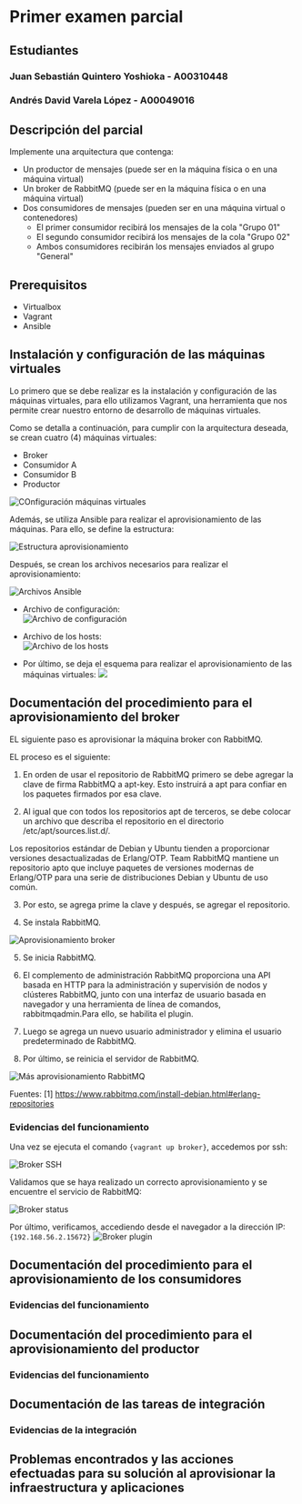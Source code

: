 # Primer examen parcial

## Estudiantes
### Juan Sebastián Quintero Yoshioka - A00310448
### Andrés David Varela López - A00049016 

## Descripción del parcial

Implemente una arquitectura que contenga:

- Un productor de mensajes (puede ser en la máquina física o en una máquina virtual)
- Un broker de RabbitMQ (puede ser en la máquina física o en una máquina virtual)
- Dos consumidores de mensajes (pueden ser en una máquina virtual o contenedores)
    - El primer consumidor recibirá los mensajes de la cola "Grupo 01"
    - El segundo consumidor recibirá los mensajes de la cola "Grupo 02"
    - Ambos consumidores recibirán los mensajes enviados al grupo "General"

## Prerequisitos
- Virtualbox
- Vagrant
- Ansible

## Instalación y configuración de las máquinas virtuales

Lo primero que se debe realizar es la instalación y configuración de las máquinas virtuales, para ello utilizamos Vagrant, una herramienta que nos permite crear nuestro entorno de desarrollo de máquinas virtuales.

Como se detalla a continuación, para cumplir con la arquitectura deseada, se crean cuatro (4) máquinas virtuales:
- Broker
- Consumidor A
- Consumidor B
- Productor

![COnfiguración máquinas virtuales](https://github.com/dvlopez9811/Rabbitmqtest/blob/master/Parcial1_Quintero-Varela/imagenes/1ConfiguracionMaquinasVirtuales.png)

Además, se utiliza Ansible para realizar el aprovisionamiento de las máquinas. Para ello, se define la estructura:

![Estructura aprovisionamiento](https://github.com/dvlopez9811/Rabbitmqtest/blob/master/Parcial1_Quintero-Varela/imagenes/2ConfiguracionAnsible.png)

Después, se crean los archivos necesarios para realizar el aprovisionamiento:

![Archivos Ansible](https://github.com/dvlopez9811/Rabbitmqtest/blob/master/Parcial1_Quintero-Varela/imagenes/3ArchivosAnsible.png)

- Archivo de configuración:<br>
![Archivo de configuración](https://github.com/dvlopez9811/Rabbitmqtest/blob/master/Parcial1_Quintero-Varela/imagenes/4Ansible_cfg.png)

- Archivo de los hosts:<br>
![Archivo de los hosts](https://github.com/dvlopez9811/Rabbitmqtest/blob/master/Parcial1_Quintero-Varela/imagenes/5Hosts.png)

- Por último, se deja el esquema para realizar el aprovisionamiento de las máquinas virtuales:
![](https://github.com/dvlopez9811/Rabbitmqtest/blob/master/Parcial1_Quintero-Varela/imagenes/6Servers_yml.png)

## Documentación del procedimiento para el aprovisionamiento del broker

EL siguiente paso es aprovisionar la máquina broker con RabbitMQ. 

EL proceso es el siguiente:

1. En orden de usar el repositorio de RabbitMQ primero se debe agregar la clave de firma RabbitMQ a apt-key. Esto instruirá a apt para confiar en los paquetes firmados por esa clave.

2. Al igual que con todos los repositorios apt de terceros, se debe colocar un archivo que describa el repositorio en el directorio /etc/apt/sources.list.d/.

Los repositorios estándar de Debian y Ubuntu tienden a proporcionar versiones desactualizadas de Erlang/OTP. Team RabbitMQ mantiene un repositorio apto que incluye paquetes de versiones modernas de Erlang/OTP para una serie de distribuciones Debian y Ubuntu de uso común.

3. Por esto, se agrega prime la clave y después, se agregar el repositorio.

4. Se instala RabbitMQ.

![Aprovisionamiento broker](https://github.com/dvlopez9811/Rabbitmqtest/blob/master/Parcial1_Quintero-Varela/imagenes/7Broker_ansible.png)

5. Se inicia RabbitMQ.

6. El complemento de administración RabbitMQ proporciona una API basada en HTTP para la administración y supervisión de nodos y clústeres RabbitMQ, junto con una interfaz de usuario basada en navegador y una herramienta de línea de comandos, rabbitmqadmin.Para ello, se habilita el plugin.

7. Luego se agrega un nuevo usuario administrador y elimina el usuario predeterminado de RabbitMQ.

8. Por último, se reinicia el servidor de RabbitMQ.

![Más aprovisionamiento RabbitMQ](https://github.com/dvlopez9811/Rabbitmqtest/blob/master/Parcial1_Quintero-Varela/imagenes/8Broker_ansible.png)

Fuentes:
[1] https://www.rabbitmq.com/install-debian.html#erlang-repositories

### Evidencias del funcionamiento

Una vez se ejecuta el comando  `{vagrant up broker}`, accedemos por ssh:

![Broker SSH](https://github.com/dvlopez9811/Rabbitmqtest/blob/master/Parcial1_Quintero-Varela/imagenes/9Broker_ssh.png)

Validamos que se haya realizado un correcto aprovisionamiento y se encuentre el servicio de RabbitMQ:

![Broker status](https://github.com/dvlopez9811/Rabbitmqtest/blob/master/Parcial1_Quintero-Varela/imagenes/10Broker_rabbit_satus4.png)

Por último, verificamos, accediendo desde el navegador a la dirección IP: `{192.168.56.2.15672}`
![Broker plugin](https://github.com/dvlopez9811/Rabbitmqtest/blob/master/Parcial1_Quintero-Varela/imagenes/11Broker_plugin_management5.png)

## Documentación del procedimiento para el aprovisionamiento de los consumidores

### Evidencias del funcionamiento

## Documentación del procedimiento para el aprovisionamiento del productor

### Evidencias del funcionamiento

## Documentación de las tareas de integración

### Evidencias de la integración

## Problemas encontrados y las acciones efectuadas para su solución al aprovisionar la infraestructura y aplicaciones
